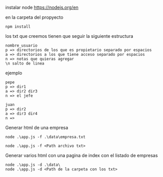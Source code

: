 instalar node   https://nodejs.org/en


en la carpeta del propyecto

```
npm install
```

los txt que creemos tienen que seguir la siguiente estructura
```
nombre_usuario
p => directorios de los que es propietario separado por espacios
a => directorios a los que tiene acceso separado por espacios
n => notas que quieras agregar
\n salto de linea
```

ejemplo
```
pepe
p => dir1
a => dir2 dir3
n => el jefe

juan
p => dir2
a => dir3 dir4
n => 
```





Generar html de una empresa
```
node .\app.js -f .\data\empresa.txt

node .\app.js -f <Path archivo txt>
```

Generar varios html con una pagina de index con el listado de empresas
```
node .\app.js -d .\data\
node .\app.js -d <Path de la carpeta con los txt>
```
